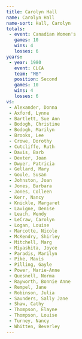```yaml
---
title: Carolyn Hall
name: Carolyn Hall
name-sort: Hall, Carolyn
totals:
 - event: Canadian Women's
   games: 10
   wins: 4
   losses: 6
years:
 - year: 1980
   event: CLCA
   team: "MB"
   position: Second
   games: 10
   wins: 4
   losses: 6
vs:
 - Alexander, Donna
 - Axford, Lynne
 - Bartlett, Sue Ann
 - Bodogh, Christine
 - Bodogh, Marilyn
 - Brooks, Lee
 - Crowe, Dorothy
 - Cutcliffe, Ruth
 - Davis, Barb
 - Dexter, Joan
 - Dwyer, Patricia
 - Gellard, Mary
 - Goule, Susan
 - Johnston, Joan
 - Jones, Barbara
 - Jones, Colleen
 - Kerr, Nancy
 - Knickle, Margaret
 - Lavigne, Denise
 - Leach, Wendy
 - LeCraw, Carolyn
 - Logan, Louise
 - Marcotte, Nicole
 - McKendry, Shirley
 - Mitchell, Marg
 - Miyashita, Joyce
 - Paradis, Marilyn
 - Pike, Mavis
 - Pilling, Gayle
 - Power, Marie-Anne
 - Quesnell, Norma
 - Rayworth, Bonnie Anne
 - Rempel, Jane
 - Robinson, Julia
 - Saunders, Sally Jane
 - Shaw, Cathy
 - Thompson, Elayne
 - Thompson, Louise
 - Turney, Nancy
 - Whitten, Beverley
---
```

